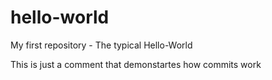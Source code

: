# hello-world
My first repository - The typical Hello-World

This is just a comment that demonstartes how commits work
